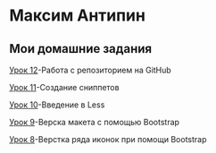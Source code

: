 # Максим Антипин
## Мои домашние задания


[Урок 12](https://lud1kkk.github.io "Моя готовая домашка")-Работа с репозиторием на GitHub


[Урок 11](https://lud1kkk.github.io/lesson11/index.html "Урок по сниппетам")-Создание сниппетов


[Урок 10](https://lud1kkk.github.iolesson10/index.html "Препроцессор Less")-Введение в Less


[Урок 9](https://lud1kkk.github.iolesson9/index.html "Верстка по Bootstrap")-Верска макета с помощью Bootstrap


[Урок 8](https://lud1kkk.github.iolesson8/index.html "Верстка ряда с иконками по Bootstrap")-Верстка ряда иконок при помощи Bootstrap
